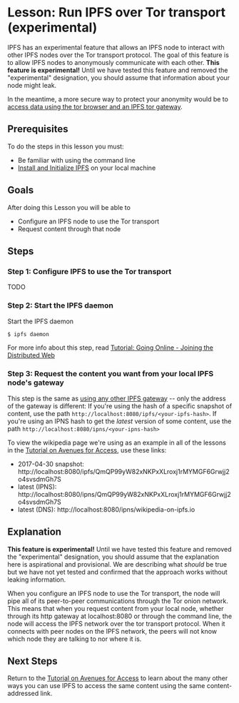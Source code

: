 # Lesson: Run IPFS over Tor transport (experimental)

IPFS has an experimental feature that allows an IPFS node to interact with other IPFS nodes over the Tor transport protocol. The goal of this feature is to allow IPFS nodes to anonymously communicate with each other. **This feature is experimental!** Until we have tested this feature and removed the "experimental" designation, you should assume that information about your node might leak.

In the meantime, a more secure way to protect your anonymity would be to [access data using the tor browser and an IPFS tor gateway](/avenues-for-access/lessons/tor-gateways.md).

## Prerequisites

To do the steps in this lesson you must:
* Be familiar with using the command line
* [Install and Initialize IPFS](/install-ipfs/README.md) on your local machine

## Goals

After doing this Lesson you will be able to  
* Configure an IPFS node to use the Tor transport
* Request content through that node

## Steps

### Step 1: Configure IPFS to use the Tor transport

TODO

### Step 2: Start the IPFS daemon

Start the IPFS daemon

```sh
$ ipfs daemon
```

For more info about this step, read [Tutorial: Going Online - Joining the Distributed Web](/going-online/README.md)

### Step 3: Request the content you want from your local IPFS node's gateway

 This step is the same as [using any other IPFS gateway](/avenues-for-access/lessons/other-gateways.md) -- only the address of the gateway is different: If you're using the hash of a specific snapshot of content, use the path `http://localhost:8080/ipfs/<your-ipfs-hash>`. If you're using an IPNS hash to get the _latest_ version of some content, use the path `http://localhost:8080/ipns/<your-ipns-hash>`

To view the wikipedia page we're using as an example in all of the lessons in the [Tutorial on Avenues for Access](/avenues-for-access/), use these links:

- 2017-04-30 snapshot: http://localhost:8080/ipfs/QmQP99yW82xNKPxXLroxj1rMYMGF6Grwjj2o4svsdmGh7S
- latest (IPNS): http://localhost:8080/ipns/QmQP99yW82xNKPxXLroxj1rMYMGF6Grwjj2o4svsdmGh7S
- latest (DNS): http://localhost:8080/ipns/wikipedia-on-ipfs.io

## Explanation

**This feature is experimental!** Until we have tested this feature and removed the "experimental" designation, you should assume that the explanation here is aspirational and provisional.  We are describing what _should_ be true but we have not yet tested and confirmed that the approach works without leaking information.

When you configure an IPFS node to use the Tor transport, the node will pipe all of its peer-to-peer communications through the Tor onion network. This means that when you request content from your local node, whether through its http gateway at localhost:8080 or through the command line, the node will access the IPFS network over the tor transport protocol. When it connects with peer nodes on the IPFS network, the peers will not know which node they are talking to nor where it is.

## Next Steps

Return to the [Tutorial on Avenues for Access](/avenues-for-access/) to learn about the many other ways you can use IPFS to access the same content using the same content-addressed link.
